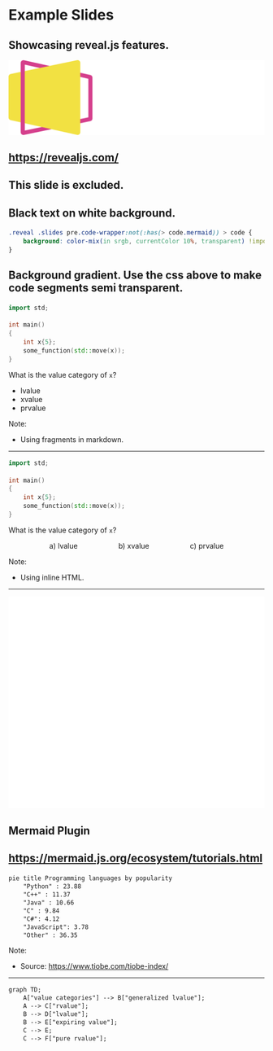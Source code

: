 # Example Slides
Showcasing reveal.js features.
---
![reveal.js logo](./assets/reveal_js_logo.svg)

<https://revealjs.com/>
---
<!-- .slide: data-visibility="hidden" -->
This slide is excluded.
---
<!-- .slide: data-background-color="white" -->
Black text on white background.
---
<!-- .slide: data-background-gradient="linear-gradient(to bottom, #0a0a0a, #1a1a2e, #222222)" -->
```css
.reveal .slides pre.code-wrapper:not(:has(> code.mermaid)) > code {
    background: color-mix(in srgb, currentColor 10%, transparent) !important;
}
```
Background gradient. Use the css above to make code segments semi transparent.
---
```c++ []
import std;

int main()
{
    int x{5};
    some_function(std::move(x));
}
```
What is the value category of `x`?
* lvalue <!-- .element: class="fragment semi-fade-out shrink" data-fragment-index="1" -->
* xvalue <!-- .element: class="fragment highlight-current-blue grow" data-fragment-index="1" -->
* prvalue <!-- .element: class="fragment semi-fade-out shrink" data-fragment-index="1" -->

Note:
* Using fragments in markdown.
---
```c++ []
import std;

int main()
{
    int x{5};
    some_function(std::move(x));
}
```
What is the value category of `x`?
<div style="display: flex; justify-content: space-evenly;">
    <div class="fragment semi-fade-out shrink" data-fragment-index="1">a) lvalue</div>
    <div class="fragment highlight-current-blue grow" data-fragment-index="1">b) xvalue</div>
    <div class="fragment semi-fade-out shrink" data-fragment-index="1">c) prvalue</div>
</div>

Note:
* Using inline HTML.
---
![Mermaid logo](./assets/mermaid_logo.svg)
## Mermaid Plugin
<https://mermaid.js.org/ecosystem/tutorials.html>
---
```mermaid
pie title Programming languages by popularity
    "Python" : 23.88
    "C++" : 11.37
    "Java" : 10.66
    "C" : 9.84
    "C#": 4.12
    "JavaScript": 3.78
    "Other" : 36.35
```

Note:
* Source: <https://www.tiobe.com/tiobe-index/>
---
```mermaid
graph TD;
    A["value categories"] --> B["generalized lvalue"];
    A --> C["rvalue"];
    B --> D["lvalue"];
    B --> E["expiring value"];
    C --> E;
    C --> F["pure rvalue"];
```
